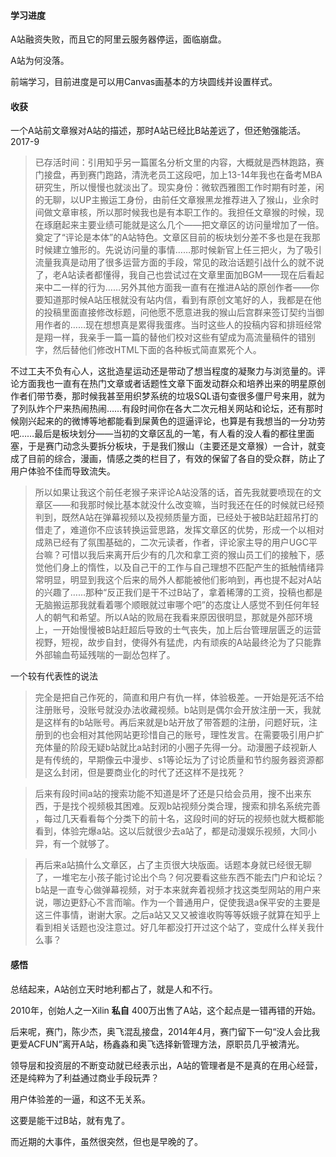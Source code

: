 #### 学习进度

A站融资失败，而且它的阿里云服务器停运，面临崩盘。

A站为何没落。

前端学习，目前进度是可以用Canvas画基本的方块圆线并设置样式。

#### 收获

一个A站前文章猴对A站的描述，那时A站已经比B站差远了，但还勉强能活。 2017-9

> 已存活时间：引用知乎另一篇匿名分析文里的内容，大概就是西林跑路，赛门接盘，再到赛门跑路，清洗老员工这段吧，加上13-14年我也在备考MBA研究生，所以慢慢也就淡出了。现实身份：微软西雅图工作时期有时差，闲的无聊，以UP主搬运工身份，由前任文章猴黑龙推荐进入了猴山，业余时间做文章审核，所以那时候我也是有本职工作的。我担任文章猴的时候，现在琢磨起来主要业绩可能就是这么几个——把文章区的访问量增加了一倍。奠定了“评论是本体”的A站特色。文章区目前的板块划分差不多也是在我那时候建立雏形的。先说访问量的事情……那时候新官上任三把火，为了吸引流量我真是动用了很多运营方面的手段，常见的政治话题引战什么的就不说了，老A站读者都懂得，我自己也尝试过在文章里面加BGM——现在后看起来中二一样的行为……另外其他方面我一直有在推进A站的原创作者——你要知道那时候A站压根就没有站内信，看到有原创文笔好的人，我都是在他的投稿里面直接修改标题，问他愿不愿意进我的猴山后宫群来签订契约当御用作者的……现在想想真是累得我蛋疼。当时这些人的投稿内容和排班经常是翔一样，我亲手一篇一篇的替他们校对这些有望成为高流量稿件的错别字，然后替他们修改HTML下面的各种板式简直累死个人。

不过工夫不负有心人，这批造星运动还是带动了想当程度的凝聚力与浏览量的。评论方面我也一直有在热门文章或者话题性文章下面发动群众和培养出来的明星原创作者们带节奏，那时候我甚至用织梦系统的垃圾SQL语句查很多僵尸号来用，就为了列队炸个尸来热闹热闹……有段时间你在各大二次元相关网站和论坛，还有那时候刚兴起来的的微博等地都能看到屎黄色的逗逼评论，也算是有我想当的一分功劳吧……最后是板块划分——当初的文章区乱的一笔，有人看的没人看的都往里面塞，于是赛门动念头要拆分板块，于是我们猴山（主要还是文章猴）一合计，就变成了目前的综合，漫画，情感之类的栏目了，有效的保留了各自的受众群，防止了用户体验不佳而导致流失。

> 所以如果让我这个前任老猴子来评论A站没落的话，首先我就要喷现在的文章区——和我那时候比基本就没什么改变嘛，当时我还在任的时候就已经预判到，既然A站在弹幕视频以及视频质量方面，已经处于被B站赶超吊打的借走了，难道你不应该转换运营思路，发挥文章区的优势，形成一个以相对成熟已经有了氛围基础的，二次元读者，作者，评论家主导的用户UGC平台嘛？可惜以我后来离开后少有的几次和拿工资的猴山员工们的接触下，感觉他们身上的惰性，以及自己干的工作与自己理想不匹配产生的抵触情绪异常明显，明显到我这个后来的局外人都能被他们影响到，再也提不起对A站的兴趣了……那种“反正我们是干不过B站了，拿着稀薄的工资，投稿也都是无脑搬运那我就看着哪个顺眼就过审哪个吧”的态度让人感觉不到任何年轻人的朝气和希望。所以A站的败局在我看来原因很明显，那就是外部环境上，一开始慢慢被B站赶超后导致的士气丧失，加上后台管理层匮乏的运营视野，短视，故步自封，使得外有猛虎，内有顽疾的A站最终沦为了只能靠外部输血苟延残喘的一副怂包样了。

一个较有代表性的说法

> 完全是把自己作死的，简直和用户有仇一样，体验极差。一开始是死活不给注册账号，没账号就没办法收藏视频。b站则是偶尔会开放注册一天，我就是这样有的b站账号。再后来就是b站开放了带答题的注册，问题好玩，注册到的也会相对其他网站更珍惜自己的账号，理性发言。在需要吸引用户扩充体量的阶段无疑b站就比a站封闭的小圈子先得一分。动漫圈子歧视新人是有传统的，早期像云中漫步、s1等论坛为了讨论质量和节约服务器资源都是这么封闭，但是要商业化的时代了还这样不是找死？

> 后来有段时间a站的搜索功能不知道是坏了还是只给会员用，搜不出来东西，于是找个视频极其困难。反观b站视频分类合理，搜索和排名系统完善 ，每过几天看看每个分类下的前十名，这段时间的好玩的视频也就大概都能看到，体验完爆a站。这以后就很少去a站了，都是动漫娱乐视频，大同小异，有一个就够了。

> 再后来a站搞什么文章区，占了主页很大块版面。话题本身就已经很无聊了，一堆宅左小孩子能讨论出个鸟？何况要看这些东西不能去门户和论坛？b站是一直专心做弹幕视频，对于本来就奔着视频才找这类型网站的用户来说，哪边更舒心不言而喻。作为一个普通用户，促使我退a保平安的主要是这三件事情，谢谢大家。之后a站又又又被谁收购等等妖娥子就算在知乎上看到相关话题也没注意过。好几年都没打开过这个站了，变成什么样关我什么事？

#### 感悟

总结起来，A站创立天时地利都占了，就是人和不行。

2010年，创始人之一Xilin **私自** 400万出售了A站，这个起点是一错再错的开始。

后来呢，赛门，陈少杰，奥飞混乱接盘，2014年4月，赛门留下一句“没人会比我更爱ACFUN”离开A站，杨鑫淼和奥飞选择新管理方法，原职员几乎被清光。

领导层和投资层的不断变动就已经表示出，A站的管理者是不是真的在用心经营，还是纯粹为了利益通过商业手段玩弄？

用户体验差的一逼，和这不无关系。

这要是能干过B站，就有鬼了。

而近期的大事件，虽然很突然，但也是早晚的了。